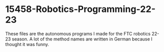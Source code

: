 # 15458-Robotics-Programming-22-23
These files are the autonomous programs I made for the FTC robotics 22-23 season.
A lot of the method names are written in German because I thought it was funny.
